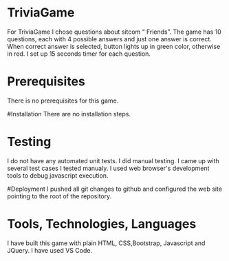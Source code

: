 # TriviaGame
For TriviaGame I chose questions about sitcom “ Friends”.
The game has 10 questions, each  with 4 possible answers and just one answer is correct.
When correct answer is selected, button lights up in green color, otherwise in red.
I set up 15 seconds timer for each question.

# Prerequisites
There is no prerequisites for this game.

#Installation
There are no installation steps.

# Testing
I do not have any automated unit tests. I did manual testing. I came up with several test cases I tested manualy. I used web browser's development tools to debug javascript execution.

#Deployment
I pushed all git changes to github and configured the web site pointing to the root of the repository.

# Tools, Technologies, Languages
I have built this game with plain HTML, CSS,Bootstrap, Javascript and JQuery. I have used VS Code.